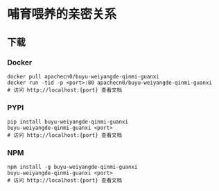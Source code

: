 # 哺育喂养的亲密关系

## 下载

### Docker

```
docker pull apachecn0/buyu-weiyangde-qinmi-guanxi
docker run -tid -p <port>:80 apachecn0/buyu-weiyangde-qinmi-guanxi
# 访问 http://localhost:{port} 查看文档
```

### PYPI

```
pip install buyu-weiyangde-qinmi-guanxi
buyu-weiyangde-qinmi-guanxi <port>
# 访问 http://localhost:{port} 查看文档
```

### NPM

```
npm install -g buyu-weiyangde-qinmi-guanxi
buyu-weiyangde-qinmi-guanxi <port>
# 访问 http://localhost:{port} 查看文档
```